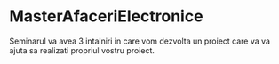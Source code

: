 # MasterAfaceriElectronice

Seminarul va avea 3 intalniri in care vom dezvolta un proiect care va va ajuta sa realizati propriul vostru proiect.
